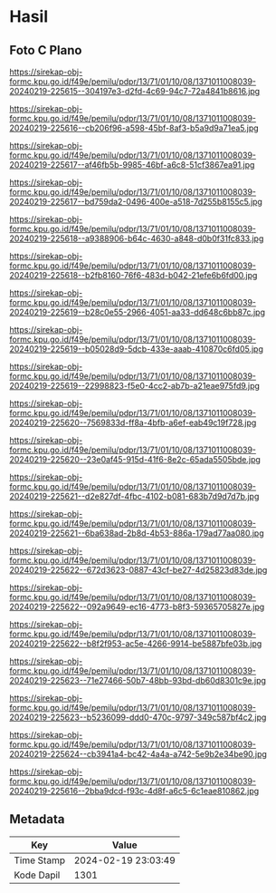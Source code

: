 # Hasil

## Foto C Plano

https://sirekap-obj-formc.kpu.go.id/f49e/pemilu/pdpr/13/71/01/10/08/1371011008039-20240219-225615--304197e3-d2fd-4c69-94c7-72a4841b8616.jpg

https://sirekap-obj-formc.kpu.go.id/f49e/pemilu/pdpr/13/71/01/10/08/1371011008039-20240219-225616--cb206f96-a598-45bf-8af3-b5a9d9a71ea5.jpg

https://sirekap-obj-formc.kpu.go.id/f49e/pemilu/pdpr/13/71/01/10/08/1371011008039-20240219-225617--af46fb5b-9985-46bf-a6c8-51cf3867ea91.jpg

https://sirekap-obj-formc.kpu.go.id/f49e/pemilu/pdpr/13/71/01/10/08/1371011008039-20240219-225617--bd759da2-0496-400e-a518-7d255b8155c5.jpg

https://sirekap-obj-formc.kpu.go.id/f49e/pemilu/pdpr/13/71/01/10/08/1371011008039-20240219-225618--a9388906-b64c-4630-a848-d0b0f31fc833.jpg

https://sirekap-obj-formc.kpu.go.id/f49e/pemilu/pdpr/13/71/01/10/08/1371011008039-20240219-225618--b2fb8160-76f6-483d-b042-21efe6b6fd00.jpg

https://sirekap-obj-formc.kpu.go.id/f49e/pemilu/pdpr/13/71/01/10/08/1371011008039-20240219-225619--b28c0e55-2966-4051-aa33-dd648c6bb87c.jpg

https://sirekap-obj-formc.kpu.go.id/f49e/pemilu/pdpr/13/71/01/10/08/1371011008039-20240219-225619--b05028d9-5dcb-433e-aaab-410870c6fd05.jpg

https://sirekap-obj-formc.kpu.go.id/f49e/pemilu/pdpr/13/71/01/10/08/1371011008039-20240219-225619--22998823-f5e0-4cc2-ab7b-a21eae975fd9.jpg

https://sirekap-obj-formc.kpu.go.id/f49e/pemilu/pdpr/13/71/01/10/08/1371011008039-20240219-225620--7569833d-ff8a-4bfb-a6ef-eab49c19f728.jpg

https://sirekap-obj-formc.kpu.go.id/f49e/pemilu/pdpr/13/71/01/10/08/1371011008039-20240219-225620--23e0af45-915d-41f6-8e2c-65ada5505bde.jpg

https://sirekap-obj-formc.kpu.go.id/f49e/pemilu/pdpr/13/71/01/10/08/1371011008039-20240219-225621--d2e827df-4fbc-4102-b081-683b7d9d7d7b.jpg

https://sirekap-obj-formc.kpu.go.id/f49e/pemilu/pdpr/13/71/01/10/08/1371011008039-20240219-225621--6ba638ad-2b8d-4b53-886a-179ad77aa080.jpg

https://sirekap-obj-formc.kpu.go.id/f49e/pemilu/pdpr/13/71/01/10/08/1371011008039-20240219-225622--672d3623-0887-43cf-be27-4d25823d83de.jpg

https://sirekap-obj-formc.kpu.go.id/f49e/pemilu/pdpr/13/71/01/10/08/1371011008039-20240219-225622--092a9649-ec16-4773-b8f3-59365705827e.jpg

https://sirekap-obj-formc.kpu.go.id/f49e/pemilu/pdpr/13/71/01/10/08/1371011008039-20240219-225622--b8f2f953-ac5e-4266-9914-be5887bfe03b.jpg

https://sirekap-obj-formc.kpu.go.id/f49e/pemilu/pdpr/13/71/01/10/08/1371011008039-20240219-225623--71e27466-50b7-48bb-93bd-db60d8301c9e.jpg

https://sirekap-obj-formc.kpu.go.id/f49e/pemilu/pdpr/13/71/01/10/08/1371011008039-20240219-225623--b5236099-ddd0-470c-9797-349c587bf4c2.jpg

https://sirekap-obj-formc.kpu.go.id/f49e/pemilu/pdpr/13/71/01/10/08/1371011008039-20240219-225624--cb3941a4-bc42-4a4a-a742-5e9b2e34be90.jpg

https://sirekap-obj-formc.kpu.go.id/f49e/pemilu/pdpr/13/71/01/10/08/1371011008039-20240219-225616--2bba9dcd-f93c-4d8f-a6c5-6c1eae810862.jpg


## Metadata

| Key        | Value               |
| ---------- | ------------------- |
| Time Stamp | 2024-02-19 23:03:49 |
| Kode Dapil | 1301                |



